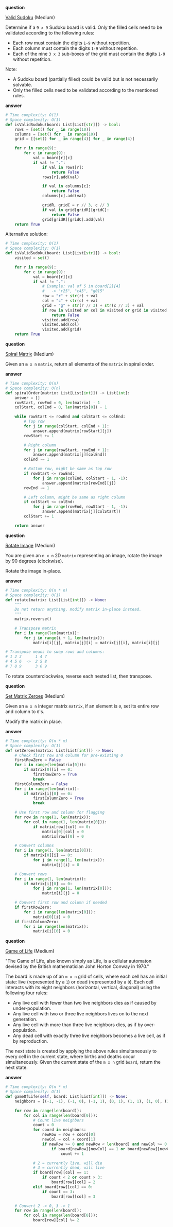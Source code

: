 **question**

<a href="https://leetcode.com/problems/valid-sudoku/description" target="_blank">Valid Sudoku</a> (Medium)

Determine if a `9 x 9` Sudoku board is valid. Only the filled cells need to be validated according to the following rules:

-   Each row must contain the digits `1-9` without repetition.
-   Each column must contain the digits `1-9` without repetition.
-   Each of the nine `3 x 3` sub-boxes of the grid must contain the digits `1-9` without repetition.

Note:

-   A Sudoku board (partially filled) could be valid but is not necessarily solvable.
-   Only the filled cells need to be validated according to the mentioned rules.

**answer**

```py
# Time complexity: O(1)
# Space complexity: O(1)
def isValidSudoku(board: List[List[str]]) -> bool:
    rows = [set() for _ in range(10)]
    columns = [set() for _ in range(10)]
    grid = [[set() for _ in range(4)] for _ in range(4)]

    for r in range(9):
        for c in range(9):
            val = board[r][c]
            if val != ".":
                if val in rows[r]:
                    return False
                rows[r].add(val)

                if val in columns[c]:
                    return False
                columns[c].add(val)

                gridR, gridC = r // 3, c // 3
                if val in grid[gridR][gridC]:
                    return False
                grid[gridR][gridC].add(val)
    return True
```

Alternative solution:

```py
# Time complexity: O(1)
# Space complexity: O(1)
def isValidSudoku(board: List[List[str]]) -> bool:
    visited = set()

    for r in range(9):
        for c in range(9):
            val = board[r][c]
            if val != ".":
                # Example: val of 5 in board[2][4]
                #   -> "r25", "c45", "g015"
                row = "r" + str(r) + val
                col = "c" + str(c) + val
                grid = "g" + str(r // 3) + str(c // 3) + val
                if row in visited or col in visited or grid in visited:
                    return False
                visited.add(row)
                visited.add(col)
                visited.add(grid)
    return True
```

**question**

<a href="https://leetcode.com/problems/spiral-matrix/description" target="_blank">Spiral Matrix</a> (Medium)

Given an `m x n` `matrix`, return all elements of the `matrix` in spiral order.

**answer**

```py
# Time complexity: O(n)
# Space complexity: O(n)
def spiralOrder(matrix: List[List[int]]) -> List[int]:
    answer = []
    rowStart, rowEnd = 0, len(matrix) - 1
    colStart, colEnd = 0, len(matrix[0]) - 1

    while rowStart <= rowEnd and colStart <= colEnd:
        # Top row
        for j in range(colStart, colEnd + 1):
            answer.append(matrix[rowStart][j])
        rowStart += 1

        # Right column
        for j in range(rowStart, rowEnd + 1):
            answer.append(matrix[j][colEnd])
        colEnd -= 1

        # Bottom row, might be same as top row
        if rowStart <= rowEnd:
            for j in range(colEnd, colStart - 1, -1):
                answer.append(matrix[rowEnd][j])
        rowEnd -= 1

        # Left column, might be same as right column
        if colStart <= colEnd:
            for j in range(rowEnd, rowStart - 1, -1):
                answer.append(matrix[j][colStart])
        colStart += 1

    return answer
```

**question**

<a href="https://leetcode.com/problems/rotate-image/description" target="_blank">Rotate Image</a> (Medium)

You are given an `n x n` 2D `matrix` representing an image, rotate the image by 90 degrees (clockwise).

Rotate the image in-place.

**answer**

```py
# Time complexity: O(n * n)
# Space complexity: O(1)
def rotate(matrix: List[List[int]]) -> None:
    """
    Do not return anything, modify matrix in-place instead.
    """
    matrix.reverse()

    # Transpose matrix
    for i in range(len(matrix)):
        for j in range(i + 1, len(matrix)):
            matrix[i][j], matrix[j][i] = matrix[j][i], matrix[i][j]

# Transpose means to swap rows and columns:
# 1 2 3      1 4 7
# 4 5 6  ->  2 5 8
# 7 8 9      3 6 9
```

To rotate counterclockwise, reverse each nested list, then transpose.

**question**

<a href="https://leetcode.com/problems/set-matrix-zeroes/description" target="_blank">Set Matrix Zeroes</a> (Medium)

Given an `m x n` integer matrix `matrix`, if an element is `0`, set its entire row and column to `0`'s.

Modify the matrix in place.

**answer**

```py
# Time complexity: O(n * m)
# Space complexity: O(1)
def setZeroes(matrix: List[List[int]]) -> None:
    # Check first row and column for pre-existing 0
    firstRowZero = False
    for i in range(len(matrix[0])):
        if matrix[0][i] == 0:
            firstRowZero = True
            break
    firstColumnZero = False
    for i in range(len(matrix)):
        if matrix[i][0] == 0:
            firstColumnZero = True
            break

    # Use first row and column for flagging
    for row in range(1, len(matrix)):
        for col in range(1, len(matrix[0])):
            if matrix[row][col] == 0:
                matrix[0][col] = 0
                matrix[row][0] = 0

    # Convert columns
    for i in range(1, len(matrix[0])):
        if matrix[0][i] == 0:
            for j in range(1, len(matrix)):
                matrix[j][i] = 0

    # Convert rows
    for i in range(1, len(matrix)):
        if matrix[i][0] == 0:
            for j in range(1, len(matrix[0])):
                matrix[i][j] = 0

    # Convert first row and column if needed
    if firstRowZero:
        for i in range(len(matrix[0])):
            matrix[0][i] = 0
    if firstColumnZero:
        for i in range(len(matrix)):
            matrix[i][0] = 0
```

**question**

<a href="https://leetcode.com/problems/game-of-life/description" target="_blank">Game of Life</a> (Medium)

"The Game of Life, also known simply as Life, is a cellular automaton devised by the British mathematician John Horton Conway in 1970."

The board is made up of an `m x n` grid of cells, where each cell has an initial state: live (represented by a `1`) or dead (represented by a `0`). Each cell interacts with its eight neighbors (horizontal, vertical, diagonal) using the following four rules:

-   Any live cell with fewer than two live neighbors dies as if caused by under-population.
-   Any live cell with two or three live neighbors lives on to the next generation.
-   Any live cell with more than three live neighbors dies, as if by over-population.
-   Any dead cell with exactly three live neighbors becomes a live cell, as if by reproduction.

The next state is created by applying the above rules simultaneously to every cell in the current state, where births and deaths occur simultaneously. Given the current state of the `m x n` grid `board`, return the next state.

**answer**

```py
# Time complexity: O(n * m)
# Space complexity: O(1)
def gameOfLife(self, board: List[List[int]]) -> None:
    neighbors = [(-1, -1), (-1, 0), (-1, 1), (0, 1), (1, 1), (1, 0), (1, -1), (0, -1)]

    for row in range(len(board)):
        for col in range(len(board[0])):
            # Count live neighbors
            count = 0
            for coord in neighbors:
                newRow = row + coord[0]
                newCol = col + coord[1]
                if newRow >= 0 and newRow < len(board) and newCol >= 0 and newCol < len(board[0]):
                    if board[newRow][newCol] == 1 or board[newRow][newCol] == 2:
                        count += 1

            # 2 = currently live, will die
            # 3 = currently dead, will live
            if board[row][col] == 1:
                if count < 2 or count > 3:
                    board[row][col] = 2
            elif board[row][col] == 0:
                if count == 3:
                    board[row][col] = 3

    # Convert 2 -> 0, 3 -> 1
    for row in range(len(board)):
        for col in range(len(board[0])):
            board[row][col] %= 2
```

